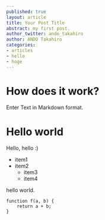 ```yaml
---
published: true
layout: article
title: Your Post Title
abstract: my first post.
author_twitter: ando_takahiro
author: ANDO Takahiro
categories:
- articles
- hello
- hoge
---
```


# How does it work?

Enter Text in Markdown format.

# Hello world

Hello, hello :)

- item1
- item2
  * item3
  * item4

hello world.

    function f(a, b) {
    	return a + b;
    }
